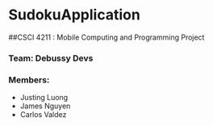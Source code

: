 # SudokuApplication
##CSCI 4211 : Mobile Computing and Programming Project
### Team: Debussy Devs
### Members:
* Justing Luong
* James Nguyen
* Carlos Valdez
